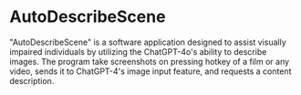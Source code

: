 # AutoDescribeScene
"AutoDescribeScene" is a software application designed to assist visually impaired individuals by utilizing the ChatGPT-4o's ability to describe images. The program take  screenshots on pressing hotkey of a film or any video, sends it to ChatGPT-4's image input feature, and requests a content description. 
